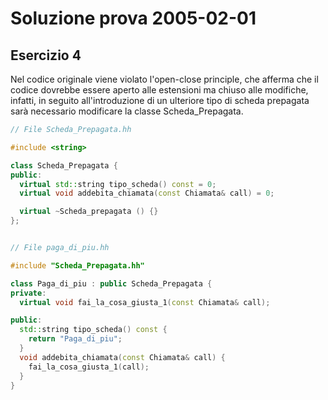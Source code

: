 # Soluzione prova 2005-02-01

## Esercizio 4

Nel codice originale viene violato l'open-close principle, che afferma che il codice dovrebbe essere aperto alle estensioni ma chiuso alle modifiche, infatti, in seguito all'introduzione di un ulteriore tipo di scheda prepagata sarà necessario modificare la classe Scheda_Prepagata.

```c++
// File Scheda_Prepagata.hh

#include <string>

class Scheda_Prepagata {
public:
  virtual std::string tipo_scheda() const = 0;
  virtual void addebita_chiamata(const Chiamata& call) = 0;

  virtual ~Scheda_prepagata () {}
};


// File paga_di_piu.hh

#include "Scheda_Prepagata.hh"

class Paga_di_piu : public Scheda_Prepagata {
private:
  virtual void fai_la_cosa_giusta_1(const Chiamata& call);

public:
  std::string tipo_scheda() const {
    return "Paga_di_piu";
  }
  void addebita_chiamata(const Chiamata& call) {
    fai_la_cosa_giusta_1(call);
  }
}
```

